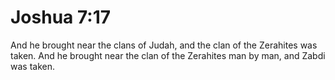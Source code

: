 # Joshua 7:17

And he brought near the clans of Judah, and the clan of the Zerahites was taken. And he brought near the clan of the Zerahites man by man, and Zabdi was taken.
